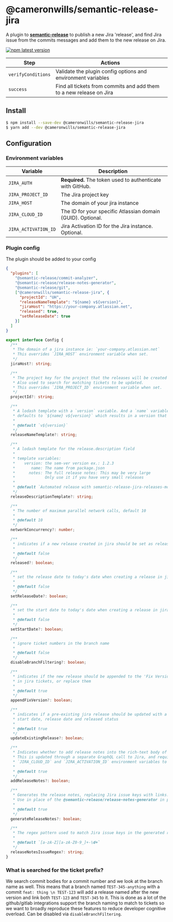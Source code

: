 # @cameronwills/semantic-release-jira

A plugin to [**semantic-release**](https://github.com/semantic-release/semantic-release) to publish a new Jira 'release', and find Jira issue from the commits messages and add them to the new release on Jira.

[![npm latest version](https://img.shields.io/npm/v/@cameronwills/semantic-release-jira/latest.svg)](https://www.npmjs.com/package/@cameronwills/semantic-release-jira)


| Step               | Actions                                                                    |
|--------------------|----------------------------------------------------------------------------|
| `verifyConditions` | Validate the plugin config options and environment variables               |
| `success`          | Find all tickets from commits and add them to a new release on Jira        |

## Install

```bash
$ npm install --save-dev @cameronwills/semantic-release-jira
$ yarn add --dev @cameronwills/semantic-release-jira
```

## Configuration

### Environment variables

| Variable             | Description                                                    |
| -------------------- | -------------------------------------------------------------- |
| `JIRA_AUTH`          | **Required.** The token used to authenticate with GitHub.      |
| `JIRA_PROJECT_ID`    | The Jira project key                                           |
| `JIRA_HOST`          | The domain of your jira instance                               |
| `JIRA_CLOUD_ID`      | The ID for your specific Atlassian domain (GUID). Optional.    |
| `JIRA_ACTIVATION_ID` | Jira Activation ID for the Jira instance. Optional.            |


### Plugin config

The plugin should be added to your config
```json
{
  "plugins": [
    "@semantic-release/commit-analyzer",
    "@semantic-release/release-notes-generator",
    "@semantic-release/git",
    ["@cameronwills/semantic-release-jira", {
      "projectId": "UH",
      "releaseNameTemplate": "${name} v${version}",
      "jiraHost": "https://your-company.atlassian.net",
      "released": true,
      "setReleaseDate": true
    }]
  ]
}

```
```typescript
export interface Config {
  /**
   * The domain of a jira instance ie: `your-company.atlassian.net`
   * This overrides `JIRA_HOST` environment variable when set.
   */
  jiraHost?: string;

  /**
   * The project key for the project that the releases will be created in. 
   * Also used to search for matching tickets to be updated.
   * This overrides `JIRA_PROJECT_ID` environment variable when set.
   */
  projectId?: string;

  /**
   * A lodash template with a `version` variable. And a `name` variable taken from the package.json
   * defaults to `${name} v${version}` which results in a version that is named like `my-package v1.0.0`
   *
   * @default `v${version}`
   */
  releaseNameTemplate?: string;

  /**
   * A lodash template for the release.description field
   *
   * template variables:
   *    version: the sem-ver version ex.: 1.2.3
   *       name: The name from package.json
   *      notes: The full release notes: This may be very large
   *             Only use it if you have very small releases
   *
   * @default `Automated release with semantic-release-jira-releases-modern`
   */
  releaseDescriptionTemplate?: string;

  /**
   * The number of maximum parallel network calls, default 10
   * 
   * @default 10
   */
  networkConcurrency?: number;

  /**
   * indicates if a new release created in jira should be set as released
   * 
   * @default false
   */
  released?: boolean;

  /**
   * set the release date to today's date when creating a release in jira
   * 
   * @default false
   */
  setReleaseDate?: boolean;

  /**
   * set the start date to today's date when creating a release in jira
   * 
   * @default false
   */
  setStartDate?: boolean;

  /**
   * ignore ticket numbers in the branch name
   * 
   * @default false
   */
  disableBranchFiltering?: boolean;

  /**
   * indicates if the new release should be appended to the 'Fix Versions'
   * in jira tickets, or replace them
   * 
   * @default true
   */
  appendFixVersion?: boolean;

  /**
   * indicates if a pre-existing jira release should be updated with a 
   * start date, release date and released status
   * 
   * @default true
   */
  updateExistingRelease?: boolean;

  /**
   * Indicates whether to add release notes into the rich-text body of the Jira release.
   * This is updated through a separate GraphQL call to Jira, and requires the
   * `JIRA_CLOUD_ID` and `JIRA_ACTIVATION_ID` environment variables to be set.
   *
   * @default true
   */
  addReleaseNotes?: boolean;

  /**
   * Generates the release notes, replacing Jira issue keys with links.
   * Use in place of the @semantic-release/release-notes-generator in plugins.
   * 
   * @default true
   */
  generateReleaseNotes?: boolean;

  /**
   * The regex pattern used to match Jira issue keys in the generated release notes.
   *
   * @default `[a-zA-Z][a-zA-Z0-9_]+-\d+`
   */
  releaseNotesIssueRegex?: string;
}
```

### What is searched for the ticket prefix?

We search commit bodies for a commit number and we look at the branch name as well. This means that a branch named `TEST-345-anything` with a commit `feat: thing \n TEST-123` will add a release named after the new version and link both `TEST-123` and `TEST-345` to it. This is done as a lot of the github/gitlab integrations support the branch naming to match to tickets so we want to broadly reproduce these features to reduce developer cognitive overload. Can be disabled via `disableBranchFiltering`.
